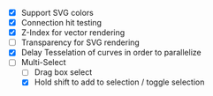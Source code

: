 - [x] Support SVG colors
- [x] Connection hit testing
- [x] Z-Index for vector rendering
- [ ] Transparency for SVG rendering
- [x] Delay Tesselation of curves in order to parallelize
- [ ] Multi-Select
  - [ ] Drag box select
  - [x] Hold shift to add to selection / toggle selection